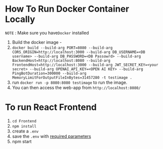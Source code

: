 # How To Run Docker Container Locally

`NOTE` : Make sure you have`Docker` installed

1. Build the docker image -
2. `docker build --build-arg PORT=8080 --build-arg CORS_ORIGIN=http://localhost:3000 --build-arg DB_USERNAME=<DB username> --build-arg DB_PASSWORD=<DB Passowrd> --build-arg BackendHost=http://localhost:8080 --build-arg FrontendHost=http://localhost:3000 --build-arg JWT_SECRET_KEY=<your secret> --build-arg OPENAI_API_KEY=<OPEN AI KEY> --build-arg PingBotDuration=300000 --build-arg MemoryLimitForOutputFileInBytes=31457280 -t testimage .`
3. run `docker run -p 8080:8080 testimage` to run the image.
4. You can then access the web-app from `http://localhost:8080/`

# To run React Frontend

1. `cd Frontend`
2. `npm install`
3. create a `.env`
4. save the `.env` with [required parameters](./Envs/Frontend.env)
5. npm start